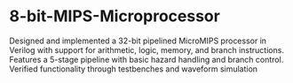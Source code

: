 # 8-bit-MIPS-Microprocessor
Designed and implemented a 32-bit pipelined MicroMIPS processor in Verilog with support for arithmetic, logic, memory, and branch instructions. Features a 5-stage pipeline with basic hazard handling and branch control. Verified functionality through testbenches and waveform simulation

